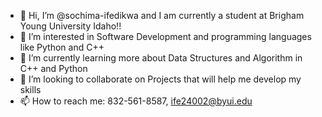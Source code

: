 - 👋 Hi, I’m @sochima-ifedikwa and I am currently a student at Brigham Young University Idaho!!
- 👀 I’m interested in Software Development and programming languages like Python and C++
- 🌱 I’m currently learning more about Data Structures and Algorithm in C++ and Python
- 💞️ I’m looking to collaborate on Projects that will help me develop my skills 
- 📫 How to reach me: 832-561-8587, ife24002@byui.edu


<!---
sochima-ifedikwa/sochima-ifedikwa is a ✨ special ✨ repository because its `README.md` (this file) appears on your GitHub profile.
You can click the Preview link to take a look at your changes.
--->
